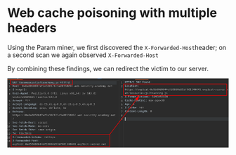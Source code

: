 # Web cache poisoning with multiple headers

Using the Param miner, we first discovered the `X-Forwarded-Host`header; on a second scan we again observed `X-Forwarded-Host`

By combining these findings, we can redirect the victim to our server.
 

![Screenshot1](/04-Screenshots/multiple-header.png)
